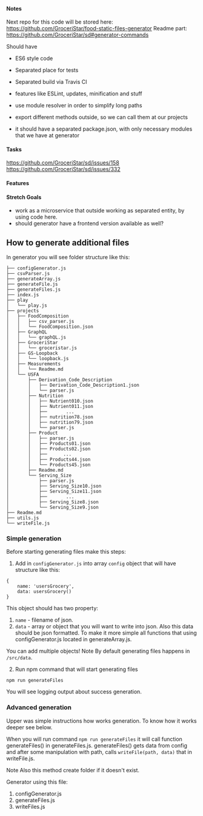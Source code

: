 #### Notes

Next repo for this code will be stored here: https://github.com/GroceriStar/food-static-files-generator
Readme part: https://github.com/GroceriStar/sd#generator-commands

Should have
- ES6 style code
- Separated place for tests
- Separated build via Travis CI
- features like ESLint, updates, minification and stuff
- use module resolver in order to simplify long paths
- export different methods outside, so we can call them at our projects

- it should have a separated package.json, with only necessary modules that we have at generator

#### Tasks
https://github.com/GroceriStar/sd/issues/158
https://github.com/GroceriStar/sd/issues/332

#### Features

#### Stretch Goals
- work as a microservice that outside working as separated entity, by using code here.
- should generator have a frontend version available as well?

## How to generate additional files
In generator you will see folder structure like this:

```
├── configGenerator.js
├── csvParser.js
├── generateArray.js
├── generateFile.js
├── generateFiles.js
├── index.js
├── play
│   └── play.js
├── projects
│   ├── FoodComposition
│   │   ├── csv_parser.js
│   │   └── FoodComposition.json
│   ├── GraphQL
│   │   └── graphQL.js
│   ├── GroceriStar
│   │   └── groceristar.js
│   ├── GS-Loopback
│   │   └── loopback.js
│   ├── Measurements
│   │   └── Readme.md
│   └── USFA
│       ├── Derivation_Code_Description
│       │   ├── Derivation_Code_Description1.json
│       │   └── parser.js
│       ├── Nutrition
│       │   ├── Nutrient010.json
│       │   ├── Nutrient011.json
│       │   ├──       ...
│       │   ├── nutrition78.json
│       │   ├── nutrition79.json
│       │   └── parser.js
│       ├── Product
│       │   ├── parser.js
│       │   ├── Products01.json
│       │   ├── Products02.json
│       │   ├──      ...
│       │   ├── Products44.json
│       │   └── Products45.json
│       ├── Readme.md
│       └── Serving_Size
│           ├── parser.js
│           ├── Serving_Size10.json
│           ├── Serving_Size11.json
│           ├──       ...
│           ├── Serving_Size8.json
│           └── Serving_Size9.json
├── Readme.md
├── utils.js
└── writeFile.js
```

### Simple generation

Before starting generating files make this steps:
1. Add in `configGenerator.js` into array `config` object that will have structure like this:

```
{
    name: 'usersGrocery',
    data: usersGrocery()
}

```

This object should has two property:
1. `name` - filename of json.
2. `data` - array or object that you will want to write into json. Also this data should be json formatted. To make it more simple all functions that using configGenerator.js located in generateArray.js. 

You can add multiple objects!
Note 
By default generating files happens in `/src/data`. 

2. Run npm command that will start generating files

```
npm run generateFiles
```
You will see logging output about success generation.

### Advanced generation

Upper was simple instructions how works generation. To know how it works deeper see below.

When you will run command `npm run generateFiles` it will call function generateFiles() in generateFiles.js.
generateFiles() gets data from config and after some manipulation with path, calls `writeFile(path, data)` that in writeFile.js.

Note 
Also this method create folder if it doesn't exist.

Generator using this file:
1. configGenerator.js
2. generateFiles.js
3. writeFiles.js
